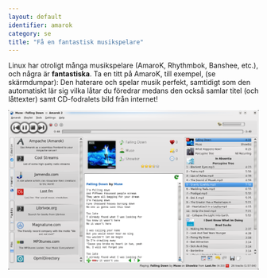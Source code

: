 ```yaml
---
layout: default
identifier: amarok
category: se
title: "Få en fantastisk musikspelare"
---
```


Linux har otroligt många musikspelare (AmaroK, Rhythmbok, 
Banshee, etc.), och några är <b>fantastiska</b>. Ta en titt på 
AmaroK, till exempel, (se skärmdumpar): Den haterare och spelar musik 
perfekt, samtidigt som den automatiskt lär sig vilka låtar du föredrar 
medans den också samlar titel (och låttexter) samt CD-fodralets bild 
från internet!

<img src="/img/amarok.png" />




